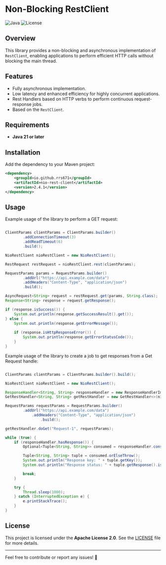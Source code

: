 # Non-Blocking RestClient

![Java](https://img.shields.io/badge/Java-21+-blue) ![License](https://img.shields.io/badge/License-Apache_2.0-blue.svg)

## Overview

This library provides a non-blocking and asynchronous implementation of `RestClient`, enabling applications to perform efficient HTTP calls without blocking the main thread.

## Features
- Fully asynchronous implementation.
- Low latency and enhanced efficiency for highly concurrent applications.
- Rest Handlers based on HTTP verbs to perform continuous request-response jobs.
- Based on the `RestClient`.

## Requirements
- **Java 21 or later**

## Installation
Add the dependency to your Maven project:
```xml
<dependency>
    <groupId>io.github.rrs671</groupId>
    <artifactId>nio-rest-client</artifactId>
    <version>2.4.1</version>
</dependency>
```

## Usage
Example usage of the library to perform a GET request:

```java

ClientParams clientParams = ClientParams.builder()
        .addConnectionTimeout(3)
        .addReadTimeout(6)
        .build();

NioRestClient nioRestClient = new NioRestClient();

RestRequest restRequest = nioRestClient.rest(clientParams);

RequestParams params = RequestParams.builder()
        .addUrl("https://api.example.com/data")
        .addHeaders("Content-Type", "application/json")
        .build();

AsyncRequest<String> request = restRequest.get(params, String.class);
Response<String> response = request.getResponse();

if (response.isSuccess()) {
    System.out.println(response.getSuccessResult().get());
} else {
    System.out.println(response.getErrorMessage());
    
    if (response.isHttpResponseError()) {
        System.out.println(response.getErrorStatusCode());
    }
}

```

Example usage of the library to create a job to get responses from a Get Request handle:

``` java

ClientParams clientParams = ClientParams.builder().build();

NioRestClient nioRestClient = new NioRestClient();

ResponseHandler<String, String> responseHandler = new ResponseHandlerImpl<>(1, 4);
GetRestHandler<String, String> getRestHandler = new GetRestHandler<>(nioRestClient, clientParams, responseHandler, String.class);

RequestParams requestParams = RequestParams.builder()
        .addUrl("https://api.example.com/data")
            .addHeaders("Content-Type", "application/json")
                .build();

getRestHandler.doGet("Request-1", requestParams);

while (true) {
    if (responseHandler.hasResponse()) {
        Optional<Tuple<String, String>> consumed = responseHandler.consume();

        Tuple<String, String> tuple = consumed.orElseThrow();
        System.out.println("Response key: " + tuple.getKey());
        System.out.println("Response status: " + tuple.getResponse().isSuccess());

        break;
    }

    try {
        Thread.sleep(1000);
    } catch (InterruptedException e) {
        e.printStackTrace();
    }
}

```

## License
This project is licensed under the **Apache License 2.0**. See the [LICENSE](LICENSE) file for more details.

---

Feel free to contribute or report any issues! 🚀


